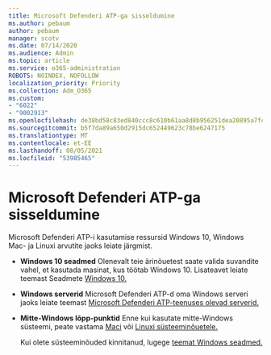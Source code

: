 ```yaml
---
title: Microsoft Defenderi ATP-ga sisseldumine
ms.author: pebaum
author: pebaum
manager: scotv
ms.date: 07/14/2020
ms.audience: Admin
ms.topic: article
ms.service: o365-administration
ROBOTS: NOINDEX, NOFOLLOW
localization_priority: Priority
ms.collection: Adm_O365
ms.custom:
- "6022"
- "9002913"
ms.openlocfilehash: de38bd58c83ed840ccc8c610b61aa8d8b956251dea20895a7fc0e193d11585df
ms.sourcegitcommit: b5f7da89a650d2915dc652449623c78be6247175
ms.translationtype: MT
ms.contentlocale: et-EE
ms.lasthandoff: 08/05/2021
ms.locfileid: "53985465"
---
```

# <a name="onboarding-microsoft-defender-atp"></a>Microsoft Defenderi ATP-ga sisseldumine

Microsoft Defenderi ATP-i kasutamise ressursid Windows 10, Windows Mac- ja Linuxi arvutite jaoks leiate järgmist. 

- **Windows 10 seadmed** Olenevalt teie ärinõuetest saate valida suvandite vahel, et kasutada masinat, kus töötab Windows 10. Lisateavet leiate teemast Seadmete [Windows 10.](/windows/security/threat-protection/microsoft-defender-atp/configure-endpoints) 

- **Windows serverid** Microsoft Defenderi ATP-d oma Windows serveri jaoks leiate teemast [Microsoft Defenderi ATP-teenuses olevad serverid.](/windows/security/threat-protection/microsoft-defender-atp/configure-server-endpoints)

- **Mitte-Windows lõpp-punktid**  Enne kui kasutate mitte-Windows süsteemi, peate vastama [Maci](/windows/security/threat-protection/microsoft-defender-atp/microsoft-defender-atp-mac#system-requirements) või [Linuxi süsteeminõuetele.](/windows/security/threat-protection/microsoft-defender-atp/microsoft-defender-atp-linux#system-requirements)

    Kui olete süsteeminõuded kinnitanud, lugege [teemat Windows seadmed.](/windows/security/threat-protection/microsoft-defender-atp/configure-endpoints-non-windows#onboarding-non-windows-machines)